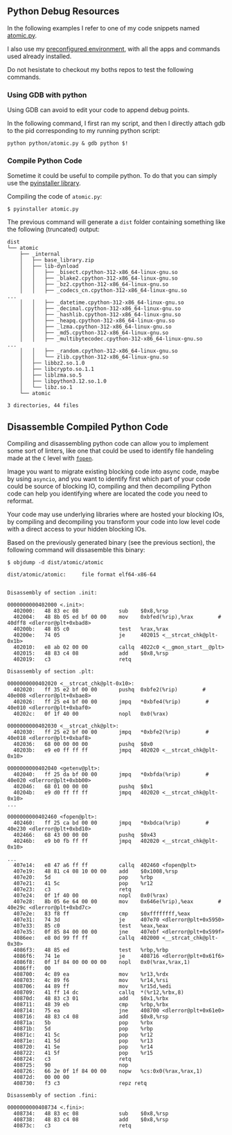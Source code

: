 ## Python Debug Resources

In the following examples I refer to one of my code snippets
named [atomic.py](https://github.com/4383/snippets/blob/main/python/atomic.py).

I also use my [preconfigured environment](https://github.com/4383/machine),
with all the apps and commands used already installed.

Do not hesistate to checkout my boths repos to test the following commands.

### Using GDB with python

Using GDB can avoid to edit your code to append debug points.

In the following command, I first ran my script, and then I directly attach
gdb to the pid corresponding to my running python script:

```
python python/atomic.py & gdb python $!
```

### Compile Python Code

Sometime it could be useful to compile python.
To do that you can simply use the [pyinstaller library](https://pyinstaller.org/en/stable/).

Compiling the code of `atomic.py`:

```
$ pyinstaller atomic.py
```

The previous command will generate a `dist` folder containing something like the following (truncated) output:

```
dist
└── atomic
    ├── _internal
    │   ├── base_library.zip
    │   ├── lib-dynload
    │   │   ├── _bisect.cpython-312-x86_64-linux-gnu.so
    │   │   ├── _blake2.cpython-312-x86_64-linux-gnu.so
    │   │   ├── _bz2.cpython-312-x86_64-linux-gnu.so
    │   │   ├── _codecs_cn.cpython-312-x86_64-linux-gnu.so
...
    │   │   ├── _datetime.cpython-312-x86_64-linux-gnu.so
    │   │   ├── _decimal.cpython-312-x86_64-linux-gnu.so
    │   │   ├── _hashlib.cpython-312-x86_64-linux-gnu.so
    │   │   ├── _heapq.cpython-312-x86_64-linux-gnu.so
    │   │   ├── _lzma.cpython-312-x86_64-linux-gnu.so
    │   │   ├── _md5.cpython-312-x86_64-linux-gnu.so
    │   │   ├── _multibytecodec.cpython-312-x86_64-linux-gnu.so
...
    │   │   ├── _random.cpython-312-x86_64-linux-gnu.so
    │   │   └── zlib.cpython-312-x86_64-linux-gnu.so
    │   ├── libbz2.so.1.0
    │   ├── libcrypto.so.1.1
    │   ├── liblzma.so.5
    │   ├── libpython3.12.so.1.0
    │   └── libz.so.1
    └── atomic

3 directories, 44 files
```

## Disassemble Compiled Python Code

Compiling and disassembling python code can allow you to implement
some sort of linters, like one that could be used to identify
file handeling made at the `C` level with [`fopen`](https://www.tutorialspoint.com/c_standard_library/c_function_fopen.htm).

Image you want to migrate existing blocking code into async code,
maybe by using `asyncio`, and you want to identify first which part of
your code could be source of blocking IO, compiling and then decompiling
Python code can help you identifying where are located the code you
need to reformat.

Your code may use underlying libraries where are hosted your blocking
IOs, by compiling and decompiling you transform your code into low level
code with a direct access to your hidden blocking IOs.

Based on the previously generated binary (see the previous section),
the following command will dissasemble this binary:

```
$ objdump -d dist/atomic/atomic
```

```
dist/atomic/atomic:     file format elf64-x86-64


Disassembly of section .init:

0000000000402000 <.init>:
  402000:	48 83 ec 08          	sub    $0x8,%rsp
  402004:	48 8b 05 ed bf 00 00 	mov    0xbfed(%rip),%rax        # 40dff8 <dlerror@plt+0xbad8>
  40200b:	48 85 c0             	test   %rax,%rax
  40200e:	74 05                	je     402015 <__strcat_chk@plt-0x1b>
  402010:	e8 ab 02 00 00       	callq  4022c0 <__gmon_start__@plt>
  402015:	48 83 c4 08          	add    $0x8,%rsp
  402019:	c3                   	retq   

Disassembly of section .plt:

0000000000402020 <__strcat_chk@plt-0x10>:
  402020:	ff 35 e2 bf 00 00    	pushq  0xbfe2(%rip)        # 40e008 <dlerror@plt+0xbae8>
  402026:	ff 25 e4 bf 00 00    	jmpq   *0xbfe4(%rip)        # 40e010 <dlerror@plt+0xbaf0>
  40202c:	0f 1f 40 00          	nopl   0x0(%rax)

0000000000402030 <__strcat_chk@plt>:
  402030:	ff 25 e2 bf 00 00    	jmpq   *0xbfe2(%rip)        # 40e018 <dlerror@plt+0xbaf8>
  402036:	68 00 00 00 00       	pushq  $0x0
  40203b:	e9 e0 ff ff ff       	jmpq   402020 <__strcat_chk@plt-0x10>

0000000000402040 <getenv@plt>:
  402040:	ff 25 da bf 00 00    	jmpq   *0xbfda(%rip)        # 40e020 <dlerror@plt+0xbb00>
  402046:	68 01 00 00 00       	pushq  $0x1
  40204b:	e9 d0 ff ff ff       	jmpq   402020 <__strcat_chk@plt-0x10>
...

0000000000402460 <fopen@plt>:
  402460:	ff 25 ca bd 00 00    	jmpq   *0xbdca(%rip)        # 40e230 <dlerror@plt+0xbd10>
  402466:	68 43 00 00 00       	pushq  $0x43
  40246b:	e9 b0 fb ff ff       	jmpq   402020 <__strcat_chk@plt-0x10>

...
  407e14:	e8 47 a6 ff ff       	callq  402460 <fopen@plt>
  407e19:	48 81 c4 08 10 00 00 	add    $0x1008,%rsp
  407e20:	5d                   	pop    %rbp
  407e21:	41 5c                	pop    %r12
  407e23:	c3                   	retq   
  407e24:	0f 1f 40 00          	nopl   0x0(%rax)
  407e28:	8b 05 6e 64 00 00    	mov    0x646e(%rip),%eax        # 40e29c <dlerror@plt+0xbd7c>
  407e2e:	83 f8 ff             	cmp    $0xffffffff,%eax
  407e31:	74 3d                	je     407e70 <dlerror@plt+0x5950>
  407e33:	85 c0                	test   %eax,%eax
  407e35:	0f 85 84 00 00 00    	jne    407ebf <dlerror@plt+0x599f>
  4086ee:	e8 0d 99 ff ff       	callq  402000 <__strcat_chk@plt-0x30>
  4086f3:	48 85 ed             	test   %rbp,%rbp
  4086f6:	74 1e                	je     408716 <dlerror@plt+0x61f6>
  4086f8:	0f 1f 84 00 00 00 00 	nopl   0x0(%rax,%rax,1)
  4086ff:	00 
  408700:	4c 89 ea             	mov    %r13,%rdx
  408703:	4c 89 f6             	mov    %r14,%rsi
  408706:	44 89 ff             	mov    %r15d,%edi
  408709:	41 ff 14 dc          	callq  *(%r12,%rbx,8)
  40870d:	48 83 c3 01          	add    $0x1,%rbx
  408711:	48 39 eb             	cmp    %rbp,%rbx
  408714:	75 ea                	jne    408700 <dlerror@plt+0x61e0>
  408716:	48 83 c4 08          	add    $0x8,%rsp
  40871a:	5b                   	pop    %rbx
  40871b:	5d                   	pop    %rbp
  40871c:	41 5c                	pop    %r12
  40871e:	41 5d                	pop    %r13
  408720:	41 5e                	pop    %r14
  408722:	41 5f                	pop    %r15
  408724:	c3                   	retq   
  408725:	90                   	nop
  408726:	66 2e 0f 1f 84 00 00 	nopw   %cs:0x0(%rax,%rax,1)
  40872d:	00 00 00 
  408730:	f3 c3                	repz retq 

Disassembly of section .fini:

0000000000408734 <.fini>:
  408734:	48 83 ec 08          	sub    $0x8,%rsp
  408738:	48 83 c4 08          	add    $0x8,%rsp
  40873c:	c3                   	retq   
```
